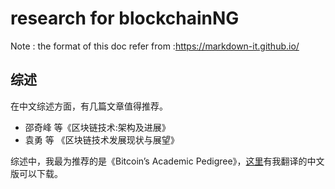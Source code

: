 # research for blockchainNG


Note : the format of this doc refer from :https://markdown-it.github.io/


##  综述

在中文综述方面，有几篇文章值得推荐。   
+ 邵奇峰 等《区块链技术:架构及进展》
+ 袁勇 等 《区块链技术发展现状与展望》



综述中，我最为推荐的是《Bitcoin’s Academic Pedigree》，[这里](https://github.com/stone-note/articles)有我翻译的中文版可以下载。


